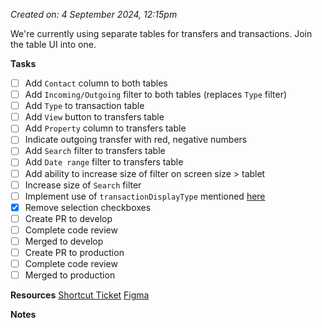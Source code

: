 *Created on: 4 September 2024, 12:15pm*

We're currently using separate tables for transfers and transactions. Join the table UI into one.

**Tasks**
- [ ] Add `Contact` column to both tables
- [ ] Add `Incoming/Outgoing` filter to both tables (replaces `Type` filter)
- [ ] Add `Type` to transaction table
- [ ] Add `View` button to transfers table
- [ ] Add `Property` column to transfers table
- [ ] Indicate outgoing transfer with red, negative numbers
- [ ] Add `Search` filter to transfers table
- [ ] Add `Date range` filter to transfers table
- [ ] Add ability to increase size of filter on screen size > tablet
- [ ] Increase size of `Search` filter
- [ ] Implement use of `transactionDisplayType` mentioned [here](https://zibo-workspace.slack.com/archives/D03G7BFBQK1/p1724706768022369)
- [x] Remove selection checkboxes
- [ ] Create PR to develop
- [ ] Complete code review
- [ ] Merged to develop
- [ ] Create PR to production
- [ ] Complete code review
- [ ] Merged to production

**Resources**
[Shortcut Ticket](https://app.shortcut.com/azibo-inc/story/47964/fe-consolidate-transfer-and-transaction-table-ui)
[Figma](https://www.figma.com/design/VxbEjaadB0rH9S0gdhuLSr/Banking-View-Transactions?node-id=405-34087&node-type=FRAME&t=ur2ts43Y2UGtJcQE-0)

**Notes**
